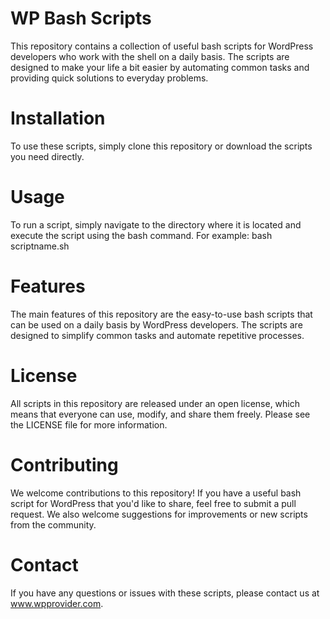 # WP Bash Scripts
This repository contains a collection of useful bash scripts for WordPress developers who work with the shell on a daily basis. The scripts are designed to make your life a bit easier by automating common tasks and providing quick solutions to everyday problems.

# Installation
To use these scripts, simply clone this repository or download the scripts you need directly.

# Usage
To run a script, simply navigate to the directory where it is located and execute the script using the bash command. For example:
bash scriptname.sh

# Features
The main features of this repository are the easy-to-use bash scripts that can be used on a daily basis by WordPress developers. The scripts are designed to simplify common tasks and automate repetitive processes.

# License
All scripts in this repository are released under an open license, which means that everyone can use, modify, and share them freely. Please see the LICENSE file for more information.

# Contributing
We welcome contributions to this repository! If you have a useful bash script for WordPress that you'd like to share, feel free to submit a pull request. We also welcome suggestions for improvements or new scripts from the community.

# Contact
If you have any questions or issues with these scripts, please contact us at www.wpprovider.com.
